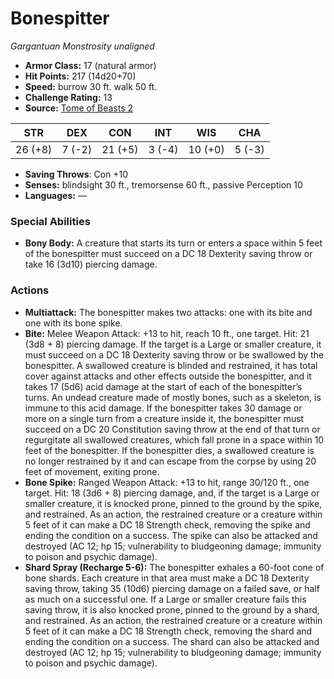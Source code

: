 # Bonespitter

*Gargantuan* *Monstrosity* *unaligned*

- **Armor Class:** 17 (natural armor)
- **Hit Points:** 217 (14d20+70)
- **Speed:** burrow 30 ft. walk 50 ft.
- **Challenge Rating:** 13
- **Source:** [Tome of Beasts 2](https://koboldpress.com/kpstore/product/tome-of-beasts-2-for-5th-edition/)

| STR | DEX | CON | INT | WIS | CHA |
| --- | --- | --- | --- | --- | --- |
| 26 (+8) | 7 (-2) | 21 (+5) | 3 (-4) | 10 (+0) | 5 (-3) |

- **Saving Throws**: Con +10
- **Senses:** blindsight 30 ft., tremorsense 60 ft., passive Perception 10
- **Languages:** —
### Special Abilities
- **Bony Body:** A creature that starts its turn or enters a space within 5 feet of the bonespitter must succeed on a DC 18 Dexterity saving throw or take 16 (3d10) piercing damage.
### Actions
- **Multiattack:** The bonespitter makes two attacks: one with its bite and one with its bone spike.
- **Bite:** Melee Weapon Attack: +13 to hit, reach 10 ft., one target. Hit: 21 (3d8 + 8) piercing damage. If the target is a Large or smaller creature, it must succeed on a DC 18 Dexterity saving throw or be swallowed by the bonespitter. A swallowed creature is blinded and restrained, it has total cover against attacks and other effects outside the bonespitter, and it takes 17 (5d6) acid damage at the start of each of the bonespitter’s turns. An undead creature made of mostly bones, such as a skeleton, is immune to this acid damage. If the bonespitter takes 30 damage or more on a single turn from a creature inside it, the bonespitter must succeed on a DC 20 Constitution saving throw at the end of that turn or regurgitate all swallowed creatures, which fall prone in a space within 10 feet of the bonespitter. If the bonespitter dies, a swallowed creature is no longer restrained by it and can escape from the corpse by using 20 feet of movement, exiting prone.
- **Bone Spike:** Ranged Weapon Attack: +13 to hit, range 30/120 ft., one target. Hit: 18 (3d6 + 8) piercing damage, and, if the target is a Large or smaller creature, it is knocked prone, pinned to the ground by the spike, and restrained. As an action, the restrained creature or a creature within 5 feet of it can make a DC 18 Strength check, removing the spike and ending the condition on a success. The spike can also be attacked and destroyed (AC 12; hp 15; vulnerability to bludgeoning damage; immunity to poison and psychic damage).
- **Shard Spray (Recharge 5-6):** The bonespitter exhales a 60-foot cone of bone shards. Each creature in that area must make a DC 18 Dexterity saving throw, taking 35 (10d6) piercing damage on a failed save, or half as much on a successful one. If a Large or smaller creature fails this saving throw, it is also knocked prone, pinned to the ground by a shard, and restrained. As an action, the restrained creature or a creature within 5 feet of it can make a DC 18 Strength check, removing the shard and ending the condition on a success. The shard can also be attacked and destroyed (AC 12; hp 15; vulnerability to bludgeoning damage; immunity to poison and psychic damage).
